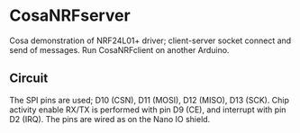 CosaNRFserver
=============

Cosa demonstration of NRF24L01+ driver; client-server socket
connect and send of messages. Run CosaNRFclient on another
Arduino.

Circuit
-------
The SPI pins are used; D10 (CSN), D11 (MOSI), D12 (MISO), D13 (SCK).
Chip activity enable RX/TX is performed with pin D9 (CE), and
interrupt with pin D2 (IRQ). The pins are wired as on the Nano IO
shield. 





